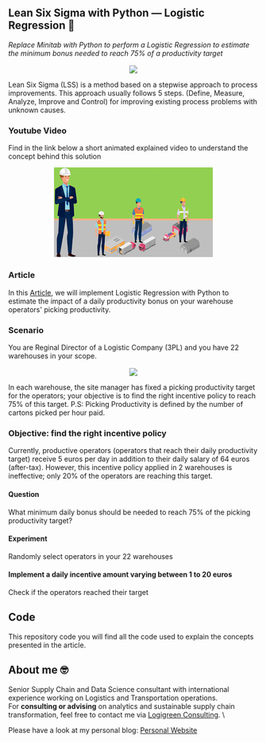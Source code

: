 ## Lean Six Sigma with Python — Logistic Regression 👷
*Replace Minitab with Python to perform a Logistic Regression to estimate the minimum bonus needed to reach 75% of a productivity target*


<p align="center">
  <img align="center" src="https://miro.medium.com/max/1280/1*VKEztWWOO8ve3Fk3uzs60Q.png">
</p>

Lean Six Sigma (LSS) is a method based on a stepwise approach to process improvements. This approach usually follows 5 steps. 
(Define, Measure, Analyze, Improve and Control) for improving existing process problems with unknown causes.

### Youtube Video
Find in the link below a short animated explained video to understand the concept behind this solution
<div align="center">
  <a href="https://www.youtube.com/watch?v=-C6Zr5wB1rk"><img src="https://github.com/samirsaci/lss-logistic-regression/blob/main/thumbnail.webp" alt="Explainer Video Link"></a>
</div>

### Article
In this [Article](https://towardsdatascience.com/lean-six-sigma-with-python-logistic-regression-36d160e84548), we will implement Logistic 
Regression with Python to estimate the impact of a daily productivity bonus on your warehouse operators' picking productivity.

### Scenario
You are Reginal Director of a Logistic Company (3PL) and you have 22 warehouses in your scope.
<p align="center">
  <img align="center" src="https://miro.medium.com/max/700/1*WYwCXoRYTm48idYEIDsSwQ.png">
</p>

In each warehouse, the site manager has fixed a picking productivity target for the operators; your objective is to find the right incentive policy to reach 75% of this target.
P.S: Picking Productivity is defined by the number of cartons picked per hour paid.

### Objective: find the right incentive policy
Currently, productive operators (operators that reach their daily productivity target) receive 5 euros per day in addition to their daily salary of 64 euros (after-tax).
However, this incentive policy applied in 2 warehouses is ineffective; only 20% of the operators are reaching this target.
#### Question
What minimum daily bonus should be needed to reach 75% of the picking productivity target?
#### Experiment
Randomly select operators in your 22 warehouses
#### Implement a daily incentive amount varying between 1 to 20 euros
Check if the operators reached their target

## Code
This repository code you will find all the code used to explain the concepts presented in the article.

## About me 🤓
Senior Supply Chain and Data Science consultant with international experience working on Logistics and Transportation operations. \
For **consulting or advising** on analytics and sustainable supply chain transformation, feel free to contact me via [Logigreen Consulting](https://wwww.logi-green.com/). \

Please have a look at my personal blog: [Personal Website](https://samirsaci.com)

